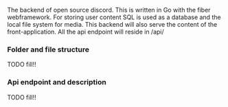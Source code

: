 The backend of open source discord. This is written in Go with the fiber webframework.
For storing user content SQL is used as a database and the local file system for media.
This backend will also serve the content of the front-application.
All the api endpoint will reside in /api/

### Folder and file structure
TODO fill!!

### Api endpoint and description
TODO fill!!  